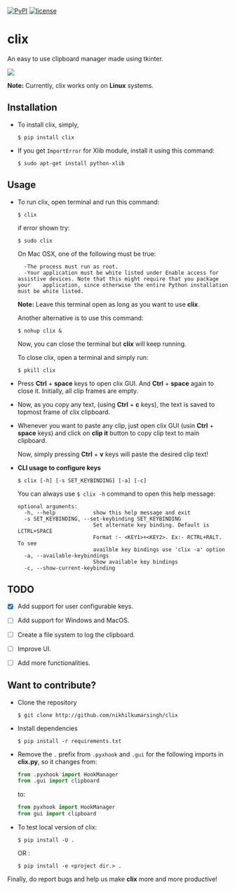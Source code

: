 [![PyPI](https://img.shields.io/badge/PyPi-v1.0.6-f39f37.svg)](https://pypi.python.org/pypi/clix)
[![license](https://img.shields.io/github/license/mashape/apistatus.svg?maxAge=2592000)](https://github.com/nikhilkumarsingh/clix/blob/master/LICENSE.txt)

# clix

An easy to use clipboard manager made using tkinter.

![](https://media.giphy.com/media/l0IymVaUaR5xGRQHK/giphy.gif)

**Note:** Currently, clix works only on **Linux** systems.

## Installation

- To install clix, simply,

	```
	$ pip install clix
	```

- If you get `ImportError` for Xlib module, install it using this command:
	```
	$ sudo apt-get install python-xlib
	```

## Usage

- To run clix, open terminal and run this command:

	```
	$ clix
	```
	if error shown try:
	```
	$ sudo clix
	```
	On Mac OSX, one of the following must be true:

		-The process must run as root.
		-Your application must be white listed under Enable access for assistive devices. Note that this might require that you package your  	application, since otherwise the entire Python installation must be white listed.

  **Note:** Leave this terminal open as long as you want to use **clix**.
  
  Another alternative is to use this command:

  ```
  $ nohup clix &
  ```
  
  Now, you can close the terminal but **clix** will keep running.
  
  To close clix, open a terminal and simply run:

  ```
  $ pkill clix
  ```

- Press **Ctrl** + **space** keys to open clix GUI.
  And **Ctrl** + **space** again to close it.
  Initially, all clip frames are empty.

- Now, as you copy any text, (using **Ctrl** + **c** keys), the text is saved to 
  topmost frame of clix clipboard.

- Whenever you want to paste any clip, just open clix GUI (usin **Ctrl** + 
  **space** keys) and click on **clip it** button to copy clip text to main clipboard.

  Now, simply pressing **Ctrl** + **v** keys will paste the desired clip text!

- **CLI usage to configure keys**
	```
	$ clix [-h] [-s SET_KEYBINDING] [-a] [-c]
	```

	You can always use `$ clix -h` command to open this help message:
	
	```
	optional arguments:
	  -h, --help            show this help message and exit
	  -s SET_KEYBINDING, --set-keybinding SET_KEYBINDING
	                        Set alternate key binding. Default is LCTRL+SPACE
	                        Format :- <KEY1>+<KEY2>. Ex:- RCTRL+RALT. To see
	                        availble key bindings use 'clix -a' option
	  -a, --available-keybindings
	                        Show available key bindings
	  -c, --show-current-keybinding
	```

## TODO

- [X] Add support for user configurable keys.

- [ ] Add support for Windows and MacOS.

- [ ] Create a file system to log the clipboard.

- [ ] Improve UI.

- [ ] Add more functionalities.


## Want to contribute?

- Clone the repository

	```
	$ git clone http://github.com/nikhilkumarsingh/clix
	```

- Install dependencies
	
	```
	$ pip install -r requirements.txt
	```

- Remove the `.` prefix from `.pyxhook` and `.gui` for the following 
  imports in **clix.py**, so it changes from:
	```python
	from .pyxhook import HookManager
	from .gui import clipboard
	```
	to:
	```python
	from pyxhook import HookManager
	from gui import clipboard
	```

- To test local version of clix:
	```
	$ pip install -U .
	```
	OR :
	```
	$ pip install -e <project dir.> .
	```

Finally, do report bugs and help us make **clix** more and more productive!
